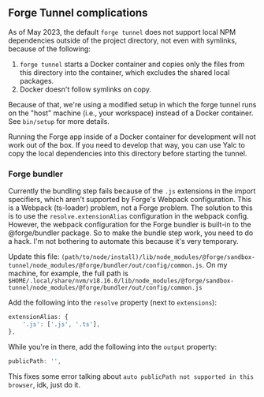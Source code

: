 ## Forge Tunnel complications

As of May 2023, the default `forge tunnel` does not support local NPM dependencies outside of the project directory, not even with symlinks, because of the following:

1. `forge tunnel` starts a Docker container and copies only the files from this directory into the container, which excludes the shared local packages.
2. Docker doesn't follow symlinks on copy.

Because of that, we're using a modified setup in which the forge tunnel runs on the "host" machine (i.e., your workspace) instead of a Docker container. See `bin/setup` for more details.

Running the Forge app inside of a Docker container for development will not work out of the box. If you need to develop that way, you can use Yalc to copy the local dependencies into this directory before starting the tunnel.

### Forge bundler

Currently the bundling step fails because of the `.js` extensions in the import specifiers, which aren't supported by Forge's Webpack configuration. This is a Webpack (ts-loader) problem, not a Forge problem. The solution to this is to use the `resolve.extensionAlias` configuration in the webpack config. However, the webpack configuration for the Forge bundler is built-in to the @forge/bundler package. So to make the bundle step work, you need to do a hack. I'm not bothering to automate this because it's very temporary.

Update this file: `(path/to/node/install)/lib/node_modules/@forge/sandbox-tunnel/node_modules/@forge/bundler/out/config/common.js`. On my machine, for example, the full path is `$HOME/.local/share/nvm/v18.16.0/lib/node_modules/@forge/sandbox-tunnel/node_modules/@forge/bundler/out/config/common.js`

Add the following into the `resolve` property (next to `extensions`):

```js
extensionAlias: {
    '.js': ['.js', '.ts'],
},
```

While you're in there, add the following into the `output` property:

```js
publicPath: '',
```

This fixes some error talking about `auto publicPath not supported in this browser`, idk, just do it.